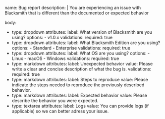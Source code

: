 name: Bug report
description: |
  You are experiencing an issue with Blacksmith that is different than the
  documented or expected behavior

body:
  - type: dropdown
    attributes:
      label: What version of Blacksmith are you using?
      options:
        - v1.0.x
    validations:
      required: true
  - type: dropdown
    attributes:
      label: What Blacksmith Edition are you using?
      options:
        - Standard
        - Enterprise
    validations:
      required: true
  - type: dropdown
    attributes:
      label: What OS are you using?
      options:
        - Linux
        - macOS
        - Windows
    validations:
      required: true
  - type: markdown
    attributes:
      label: Unexpected behavior
      value: Please write a clear and concise description of what the bug is.
    validations:
      required: true
  - type: markdown
    attributes:
      label: Steps to reproduce
      value: Please indicate the steps needed to reproduce the previously described behavior.
  - type: markdown
    attributes:
      label: Expected behavior
      value: Please describe the behavior you were expected.
  - type: textarea
    attributes:
      label: Logs
      value: You can provide logs (if applicable) so we can better adress your issue.
